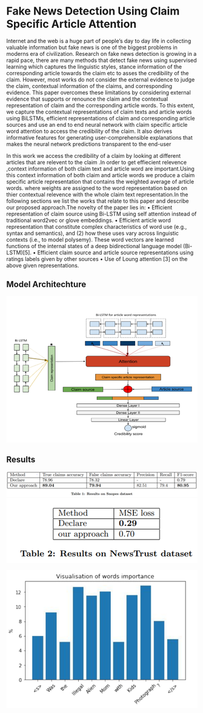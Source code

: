 # Fake News Detection Using Claim Specific Article Attention
Internet and the web is a huge part of people’s day to day life in collecting valuable information but fake news is one of the biggest problems in moderns era of civilization. Research on fake news detection is growing in a rapid pace, there are many methods that detect fake news using supervised learning which captures the linguistic styles, stance  information of the corresponding article towards the claim etc to asses the credibility of the claim. However, most works do not consider the external evidence to judge the claim, contextual information of the claims, and corresponding evidence. This paper overcomes these limitations by considering external evidence that supports or renounce the claim and the contextual representation of claim and the corresponding article words. To this extent, we capture the contextual representations of claim texts and article words using BiLSTMs, efficient representations of claim and corresponding article sources and use an end to end neural network with claim specific article word attention to access the credibility of the claim. It also derives informative features for generating user-comprehensible explanations that makes the neural network predictions transparent to the end-user

In this work we access the credibility of a claim by looking at different articles that are relevent to the claim .In order
to get effiecient relevence ,context information of both claim text and article word are important.Using this context information of both claim and article words we produce a claim specific article representation that contains the weighted average of article words. where weights are assigned to the word representation based on thier contextual relevence with the whole claim text representation.In the following sections we list the works that relate to this paper and describe our proposed approach.The novelty of the paper lies in:
• Efficient representation of claim source using Bi-LSTM using self attention instead of traditional word2vec or glove embeddings.
• Efficient article word representation that constitute complex characteristics of word use (e.g., syntax and semantics), and (2) how these uses vary across linguistic contexts (i.e., to model polysemy). These word vectors are learned functions of the internal states of a deep bidirectional language model (Bi-LSTM)[5].
• Efficient claim source and article source representations using ratings labels given by other sources
• Use of Loung attention [3] on the above given representations.

## Model Architechture
![image of architecture](architecture.PNG)

## Results

![alt-text-1](results_snopes.PNG "Resutls on Snopes dataset") ![alt-text-2](newstrust_dataset.PNG "Results on NewsTrust datset")

![Attention](attention_importance.PNG "Visualization of Self Attention Weights")

